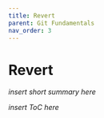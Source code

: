 ```yaml
---
title: Revert
parent: Git Fundamentals
nav_order: 3
---
```


# Revert

*insert short summary here*

*insert ToC here*